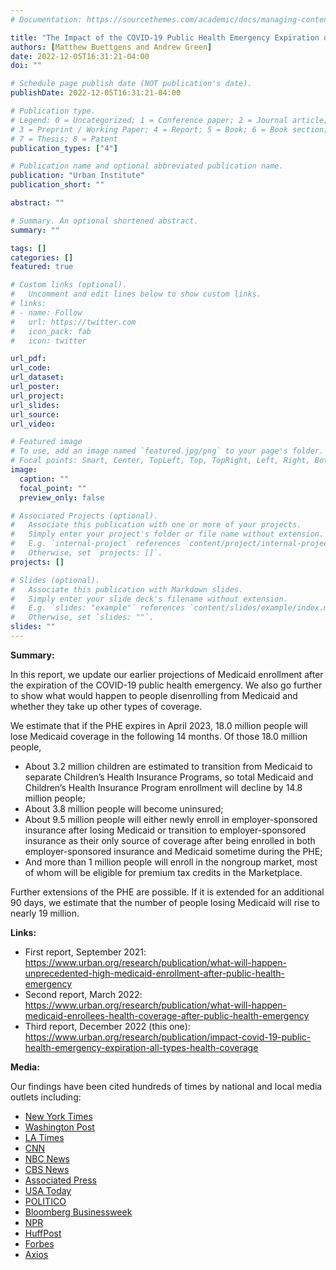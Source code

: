 ```yaml
---
# Documentation: https://sourcethemes.com/academic/docs/managing-content/

title: "The Impact of the COVID-19 Public Health Emergency Expiration on All Types of Health Coverage"
authors: [Matthew Buettgens and Andrew Green]
date: 2022-12-05T16:31:21-04:00
doi: ""

# Schedule page publish date (NOT publication's date).
publishDate: 2022-12-05T16:31:21-04:00

# Publication type.
# Legend: 0 = Uncategorized; 1 = Conference paper; 2 = Journal article;
# 3 = Preprint / Working Paper; 4 = Report; 5 = Book; 6 = Book section;
# 7 = Thesis; 8 = Patent
publication_types: ["4"]

# Publication name and optional abbreviated publication name.
publication: "Urban Institute"
publication_short: ""

abstract: ""

# Summary. An optional shortened abstract.
summary: ""

tags: []
categories: []
featured: true

# Custom links (optional).
#   Uncomment and edit lines below to show custom links.
# links:
# - name: Follow
#   url: https://twitter.com
#   icon_pack: fab
#   icon: twitter

url_pdf:
url_code:
url_dataset:
url_poster:
url_project:
url_slides:
url_source:
url_video:

# Featured image
# To use, add an image named `featured.jpg/png` to your page's folder. 
# Focal points: Smart, Center, TopLeft, Top, TopRight, Left, Right, BottomLeft, Bottom, BottomRight.
image:
  caption: ""
  focal_point: ""
  preview_only: false

# Associated Projects (optional).
#   Associate this publication with one or more of your projects.
#   Simply enter your project's folder or file name without extension.
#   E.g. `internal-project` references `content/project/internal-project/index.md`.
#   Otherwise, set `projects: []`.
projects: []

# Slides (optional).
#   Associate this publication with Markdown slides.
#   Simply enter your slide deck's filename without extension.
#   E.g. `slides: "example"` references `content/slides/example/index.md`.
#   Otherwise, set `slides: ""`.
slides: ""
---
```

**Summary:**

In this report, we update our earlier projections of Medicaid enrollment after the expiration of the COVID-19 public health emergency. We also go further to show what would happen to people disenrolling from Medicaid and whether they take up other types of coverage. 

We estimate that if the PHE expires in April 2023, 18.0 million people will lose Medicaid coverage in the following 14 months. Of those 18.0 million people, 

- About 3.2 million children are estimated to transition from Medicaid to separate Children’s Health Insurance Programs, so total Medicaid and Children’s Health Insurance Program enrollment will decline by 14.8 million people;
- About 3.8 million people will become uninsured;
- About 9.5 million people will either newly enroll in employer-sponsored insurance after losing Medicaid or transition to employer-sponsored insurance as their only source of coverage after being enrolled in both employer-sponsored insurance and Medicaid sometime during the PHE;
- And more than 1 million people will enroll in the nongroup market, most of whom will be eligible for premium tax credits in the Marketplace.

Further extensions of the PHE are possible. If it is extended for an additional 90 days, we estimate
that the number of people losing Medicaid will rise to nearly 19 million. 


**Links:**

- First report, September 2021: <https://www.urban.org/research/publication/what-will-happen-unprecedented-high-medicaid-enrollment-after-public-health-emergency>
- Second report, March 2022: <https://www.urban.org/research/publication/what-will-happen-medicaid-enrollees-health-coverage-after-public-health-emergency>
- Third report, December 2022 (this one): <https://www.urban.org/research/publication/impact-covid-19-public-health-emergency-expiration-all-types-health-coverage> 


**Media:**

Our findings have been cited hundreds of times by national and local media outlets including:

- [New York Times](https://www.nytimes.com/2022/04/04/opinion/covid-medicaid-loss.html)
- [Washington Post](https://www.washingtonpost.com/health/2022/03/14/medicaid-loss-of-coverage/)
- [LA Times](https://www.latimes.com/science/story/2022-03-14/why-you-may-miss-the-covid-public-health-emergency-when-its-over)
- [CNN](https://www.cnn.com/2022/04/05/politics/obamacare-subsidies-families/index.html)
- [NBC News](https://www.nbcnews.com/health/health-care/public-health-emergency-end-cause-millions-lose-medicaid-coverage-rcna7419)
- [CBS News](https://www.cbsnews.com/news/medicaid-eligibility-millions-may-lose-coverage/)
- [Associated Press](https://apnews.com/article/covid-health-business-coronavirus-vaccine-medicaid-fbb66b72937f3517a5d3d1ba8840f339)
- [USA Today](https://www.usatoday.com/story/news/health/2022/04/01/end-covid-19-emergency-could-jeopardize-medicaid-millions-us/7190506001/?gnt-cfr=1)
- [POLITICO](https://www.politico.com/news/2022/02/02/medicaid-states-pandemic-loss-00004153)
- [Bloomberg Businessweek](https://www.bloomberg.com/news/articles/2022-02-17/renewed-medicaid-eligibility-checks-threaten-health-care-for-millions)
- [NPR](https://www.npr.org/sections/health-shots/2022/02/14/1080295015/why-millions-on-medicaid-are-at-risk-of-losing-coverage-in-the-months-ahead)
- [HuffPost](https://www.huffpost.com/entry/affordable-care-act-obamacare-subsidies-medicaid-family-glitch_n_623a43cfe4b0c727d4849e3e)
- [Forbes](https://www.forbes.com/sites/joshuacohen/2022/09/02/if-covid-19-public-health-emergency-ends-millions-of-americans-could-lose-healthcare-coverage/?sh=8c265fe55139)
- [Axios](https://www.axios.com/local/salt-lake-city/2022/09/19/low-income-utahns-still-not-getting-medicaid)